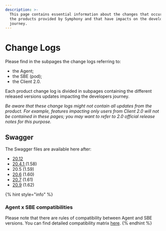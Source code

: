 ```yaml
---
description: >-
  This page contains essential information about the changes that occurred in
  the products provided by Symphony and that have impacts on the developer
  journey.
---
```


# Change Logs

Please find in the subpages the change logs referring to:

* the Agent;
* the SBE (pod);
* the Client 2.0.

Each product change log is divided in subpages containing the different released versions updates impacting the developers journey.

_Be aware that these change logs might not contain all updates from the product. For example, features impacting only users from Client 2.0 will not be contained in these pages; you may want to refer to 2.0 official release notes for this purpose._

## Swagger

The Swagger files are available here after:

* [20.12](https://github.com/symphonyoss/symphony-api-spec/tree/20.12)
* [20.4.1 ](https://github.com/symphonyoss/symphony-api-spec/tree/20.4.1)(1.58)
* 20.5 (1.59)
* [20.6](https://github.com/symphonyoss/symphony-api-spec/tree/20.6) (1.60)
* [20.7](https://github.com/symphonyoss/symphony-api-spec/tree/20.7) (1.61)
* [20.9](https://github.com/symphonyoss/symphony-api-spec/tree/20.9) (1.62)

{% hint style="info" %}
### Agent x SBE compatibilities

Please note that there are rules of compatibility between Agent and SBE versions. You can find detailed compatibility matrix [here](../agent-guide/sbe-x-agent-compatibility-matrix.md).
{% endhint %}
